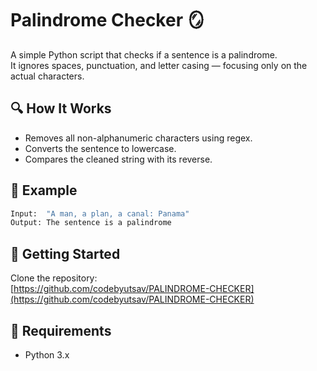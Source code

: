 # Palindrome Checker 🪞

A simple Python script that checks if a sentence is a palindrome.  
It ignores spaces, punctuation, and letter casing — focusing only on the actual characters.

## 🔍 How It Works
- Removes all non-alphanumeric characters using regex.
- Converts the sentence to lowercase.
- Compares the cleaned string with its reverse.

## 🧪 Example
```bash
Input:  "A man, a plan, a canal: Panama"
Output: The sentence is a palindrome
```

## 🚀 Getting Started
Clone the repository:  
[https://github.com/codebyutsav/PALINDROME-CHECKER](https://github.com/codebyutsav/PALINDROME-CHECKER)

## 📄 Requirements
- Python 3.x
